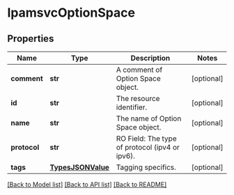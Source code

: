 # IpamsvcOptionSpace

## Properties
Name | Type | Description | Notes
------------ | ------------- | ------------- | -------------
**comment** | **str** | A comment of Option Space object. | [optional] 
**id** | **str** | The resource identifier. | [optional] 
**name** | **str** | The name of Option Space object. | [optional] 
**protocol** | **str** | RO Field: The type of protocol (ipv4 or ipv6). | [optional] 
**tags** | [**TypesJSONValue**](TypesJSONValue.md) | Tagging specifics. | [optional] 

[[Back to Model list]](../README.md#documentation-for-models) [[Back to API list]](../README.md#documentation-for-api-endpoints) [[Back to README]](../README.md)


